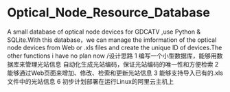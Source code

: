 # Optical_Node_Resource_Database
A small database of optical node devices for GDCATV ,use Python &amp; SQLite.With this database，we can manage the imformation of the optical node devices from Web or .xls files and create the unique ID of devices.The other functions i have no plan now
/设计思路
1 编写一个小型数据库，能够用数据库来管理光站信息
  自动化生成光站编码，保证光站编码的唯一性和方便检索
2 能够通过Web页面来增加、修改、检索和更新光站信息
3 能够支持导入已有的.xls文件中的光站信息
6 初步计划部署在运行Linux的阿里云主机上
